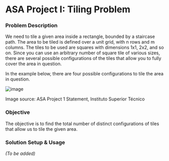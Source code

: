 # ASA Project I: Tiling Problem

### Problem Description
We need to tile a given area inside a rectangle, bounded by a staircase path. 
The area to be tiled is defined over a unit grid, with n rows and m columns. 
The tiles to be used are squares with dimensions 1x1, 2x2, and so on. Since 
you can use an arbitrary number of square tile of various sizes, there are 
several possible configurations of the tiles that allow you to fully cover 
the area in question.

In the example below, there are four possible configurations to tile the area in 
question.


![image](https://user-images.githubusercontent.com/37951789/225890889-68c02886-2b02-41f3-b97f-bdc83a0c483d.png)

Image source: ASA Project 1 Statement, Instituto Superior Técnico

### Objective
The objective is to find the total number of distinct configurations of tiles 
that allow us to tile the given area.

### Solution Setup & Usage
*(To be added)*
